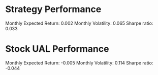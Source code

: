 # Strategy Performance
Monthly Expected Return: 0.002
Monthly Volatility: 0.065
Sharpe ratio: 0.033
# Stock UAL Performance
Monthly Expected Return: -0.005
Monthly Volatility: 0.114
Sharpe ratio: -0.044
